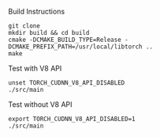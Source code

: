 
Build Instructions
```
git clone
mkdir build && cd build
cmake -DCMAKE_BUILD_TYPE=Release -DCMAKE_PREFIX_PATH=/usr/local/libtorch ..
make
```

Test with V8 API 
```
unset TORCH_CUDNN_V8_API_DISABLED
./src/main
```

Test without V8 API 
```
export TORCH_CUDNN_V8_API_DISABLED=1
./src/main
```
